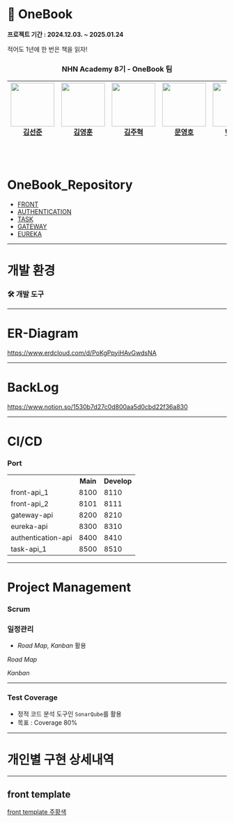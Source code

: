 # 📖 OneBook
**프로젝트 기간 : 2024.12.03. ~ 2025.01.24**

적어도 1년에 한 번은 책을 읽자!


<div align="center" dir="auto">
  <div class="markdown-heading" dir="auto">
    <h3 class="heading-element" dir="auto"> NHN Academy 8기 - OneBook 팀 </h3>
    <a id="user-content--nhn-academy-8기---OneBook-팀-" class="anchor" aria-label="Permalink:  NHN Academy 8기 - OneBook 팀"></a>
  </div>
  <markdown-accessiblity-table data-catalyst="">
    <table>
      <thead>
        <tr>
          <th><a href="https://github.com/kimseonj"><img src="https://github.com/kimseonj.png" width="100px" style="max-width: 100%;"><br>김선준</a></th>
          <th><a href="https://github.com/tnvs99"><img src="https://github.com/tnvs99.png" width="100px" style="max-width: 100%;"><br>김영훈</a></th>
          <th><a href="https://github.com/Joo-v7"><img src="https://github.com/Joo-v7.png" width="100px" style="max-width: 100%;"><br>김주혁</a></th>
          <th><a href="https://github.com/Hodu-moon"><img src="https://github.com/Hodu-moon.png" width="100px" style="max-width: 100%;"><br>문영호</a></th>
          <th><a href="https://github.com/tndus165"> <img src="https://github.com/tndus165.png" width="100px" style="max-width: 100%;"><br>박수연</a></th>
          <th><a href="https://github.com/pangpangE123"> <img src="https://github.com/pangpangE123.png" width="100px" style="max-width: 100%;"><br>변상우</a></th>
          <th><a href="https://github.com/LDS4546"> <img src="https://github.com/LDS4546.png" width="100px" style="max-width: 100%;"><br>이동수</a></th>
        </tr>
      </thead>
    </table>
</markdown-accessiblity-table>
</div>

<br><br>

#  OneBook_Repository

- [FRONT](https://github.com/nhnacademy-be8-OneBook/Onebook-frontapi)
- [AUTHENTICATION](https://github.com/nhnacademy-be8-OneBook/Onebook-accountapi)
- [TASK](https://github.com/nhnacademy-be8-OneBook/Onebook-taskapi)
- [GATEWAY](https://github.com/nhnacademy-be8-OneBook/Onebook-gateway)
- [EUREKA](https://github.com/nhnacademy-be8-OneBook/Onebook-eureka)

---

# 개발 환경

### 🛠 개발 도구

---

# ER-Diagram
https://www.erdcloud.com/d/PoKgPpyiHAvGwdsNA

---

# BackLog
https://www.notion.so/1530b7d27c0d800aa5d0cbd22f36a830

---

# CI/CD
### Port
<table>
  <tr>
    <th></th>
    <th>Main</th>  
    <th>Develop</th>
  </tr>

  <tr>
    <td>front-api_1</td>
    <td>8100</td>
    <td>8110</td>
  </tr>

  <tr>
    <td>front-api_2</td>
    <td>8101</td>
    <td>8111</td>
  </tr>

  <tr>
    <td>gateway-api</td>
    <td>8200</td>
    <td>8210</td>
  </tr>

  <tr>
    <td>eureka-api</td>
    <td>8300</td>
    <td>8310</td>
  </tr>

  <tr>
    <td>authentication-api</td>
    <td>8400</td>
    <td>8410</td>
  </tr>

  <tr>
    <td>task-api_1</td>
    <td>8500</td>
    <td>8510</td>
  </tr>
</table>

---

# Project Management

### Scrum


### 일정관리

- *Road Map, Kanban* 활용

*Road Map*

*Kanban*

---

### Test Coverage

- 정적 코드 분석 도구인 `SonarQube`를 활용
- 목표 : Coverage 80%

---

# 개인별 구현 상세내역

---
## front template

[front template 주황색 ](https://wpthemesgrid.com/themes/eshop/index4.html)
